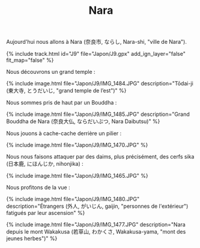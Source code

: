 ﻿---
title: "Nara"
permalink: /Japon/J9/
sidebar:
  nav: "japon"
enable_tracks: true
---

Aujourd'hui nous allons à Nara (奈良市, ならし, Nara-shi, "ville de Nara").

{% include track.html id="J9" file="Japon/J9.gpx" add_ign_layer="false" fit_map="false" %}

Nous découvrons un grand temple :

{% include image.html file="Japon/J9/IMG_1484.JPG" description="Tōdai-ji (東大寺, とうだいじ, &quot;grand temple de l’est&quot;)" %}

Nous sommes pris de haut par un Bouddha :

{% include image.html file="Japon/J9/IMG_1485.JPG" description="Grand Bouddha de Nara (奈良大仏, ならだいぶつ, Nara Daibutsu)" %}

Nous jouons à cache-cache derrière un pilier :

{% include image.html file="Japon/J9/IMG_1470.JPG" %}

Nous nous faisons attaquer par des daims, plus précisément, des cerfs sika (日本鹿, にほんじか, nihonjika) :

{% include image.html file="Japon/J9/IMG_1465.JPG" %}

Nous profitons de la vue :

{% include image.html file="Japon/J9/IMG_1480.JPG" description="Étrangers (外人, がいじん, gaijin, &quot;personnes de l'extérieur&quot;) fatigués par leur ascension" %}

{% include image.html file="Japon/J9/IMG_1477.JPG" description="Nara depuis le mont Wakakusa (若草山, わかくさ, Wakakusa-yama, &quot;mont des jeunes herbes&quot;)" %}
